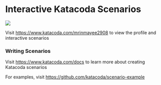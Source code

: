 # Interactive Katacoda Scenarios

[![](http://shields.katacoda.com/katacoda/mrinmayee2908/count.svg)](https://www.katacoda.com/mrinmayee2908 "Get your profile on Katacoda.com")

Visit https://www.katacoda.com/mrinmayee2908 to view the profile and interactive scenarios

### Writing Scenarios
Visit https://www.katacoda.com/docs to learn more about creating Katacoda scenarios

For examples, visit https://github.com/katacoda/scenario-example
